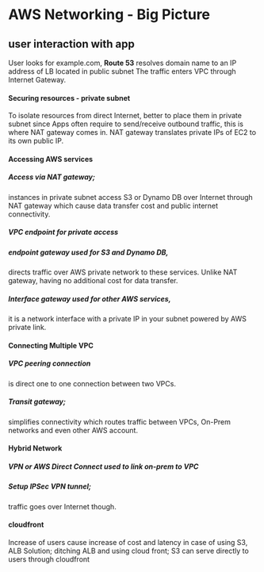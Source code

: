 # AWS Networking - Big Picture

## user interaction with app
User looks for example.com, 
**Route 53** resolves domain name to an IP address of LB located in public subnet
The traffic enters VPC through Internet Gateway.

#### Securing resources - private subnet 
To isolate resources from direct Internet, better to place them in private subnet
since Apps often require to send/receive outbound traffic, this is where NAT gateway
comes in. NAT gateway translates private IPs of EC2 to its own public IP.

#### Accessing AWS services

#####  Access via NAT gateway; 
instances in private subnet access S3 or Dynamo DB over Internet through NAT gateway
which cause data transfer cost and public internet connectivity.

#####  VPC endpoint for private access

#####  endpoint gateway used for S3 and Dynamo DB, 
directs traffic over AWS private network to
these services. Unlike NAT gateway, having no additional cost for data transfer.

##### Interface gateway used for other AWS services, 
it is a network interface with a private IP in your subnet powered by AWS private link.

#### Connecting Multiple VPC

#####  VPC peering connection
is direct one to one connection between two VPCs.


##### Transit gateway; 
simplifies connectivity which routes traffic between VPCs,
On-Prem networks and even other AWS account.

#### Hybrid Network

##### VPN or AWS Direct Connect used to link on-prem to VPC

##### Setup IPSec VPN tunnel;
traffic goes over Internet though.

#### cloudfront 
Increase of users cause increase of cost and latency in case of using S3, ALB
Solution; ditching ALB and using cloud front; 
S3 can serve directly to users through cloudfront 
